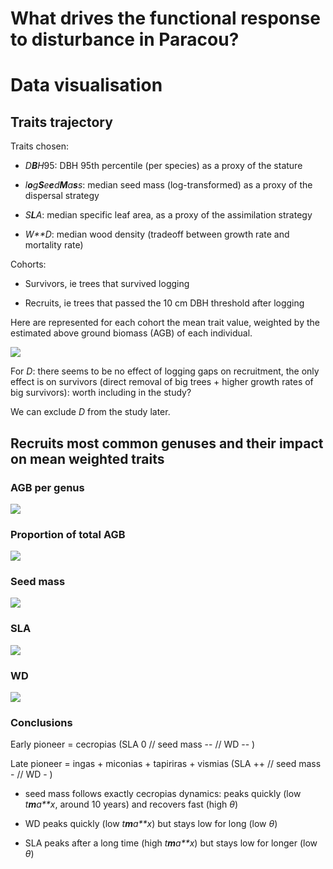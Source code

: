 What drives the functional response to disturbance in Paracou?
================

Data visualisation
==================

Traits trajectory
-----------------

Traits chosen:

-   *D**B**H*95: DBH 95th percentile (per species) as a proxy of the stature

-   *l**o**g**S**e**e**d**M**a**s**s*: median seed mass (log-transformed) as a proxy of the dispersal strategy

-   *S**L**A*: median specific leaf area, as a proxy of the assimilation strategy

-   *W**D*: median wood density (tradeoff between growth rate and mortality rate)

Cohorts:

-   Survivors, ie trees that survived logging

-   Recruits, ie trees that passed the 10 cm DBH threshold after logging

Here are represented for each cohort the mean trait value, weighted by the estimated above ground biomass (AGB) of each individual.

![](main_prcFuncTr_files/figure-markdown_github/recr_traj-1.png)

For *D*: there seems to be no effect of logging gaps on recruitment, the only effect is on survivors (direct removal of big trees + higher growth rates of big survivors): worth including in the study?

We can exclude *D* from the study later.

Recruits most common genuses and their impact on mean weighted traits
---------------------------------------------------------------------

### AGB per genus

![](main_prcFuncTr_files/figure-markdown_github/unnamed-chunk-1-1.png)

### Proportion of total AGB

![](main_prcFuncTr_files/figure-markdown_github/unnamed-chunk-2-1.png)

### Seed mass

![](main_prcFuncTr_files/figure-markdown_github/unnamed-chunk-3-1.png)

### SLA

![](main_prcFuncTr_files/figure-markdown_github/unnamed-chunk-4-1.png)

### WD

![](main_prcFuncTr_files/figure-markdown_github/unnamed-chunk-5-1.png)

### Conclusions

Early pioneer = cecropias (SLA 0 // seed mass -- // WD -- )

Late pioneer = ingas + miconias + tapiriras + vismias (SLA ++ // seed mass - // WD - )

-   seed mass follows exactly cecropias dynamics: peaks quickly (low *t**m**a**x*, around 10 years) and recovers fast (high *θ*)

-   WD peaks quickly (low *t**m**a**x*) but stays low for long (low *θ*)

-   SLA peaks after a long time (high *t**m**a**x*) but stays low for longer (low *θ*)

